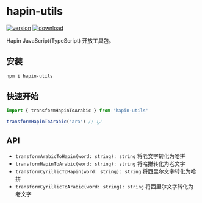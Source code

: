 # hapin-utils

[![version](https://img.shields.io/npm/v/hapin-utils.svg)](https://www.npmjs.com/package/hapin-utils)
[![download](https://img.shields.io/npm/dm/hapin-utils.svg)](https://www.npmjs.com/package/hapin-utils)

Hapin JavaScript(TypeScript) 开放工具包。

## 安装

```bash
npm i hapin-utils
```

## 快速开始

```js
import { transformHapinToArabic } from 'hapin-utils'

transformHapinToArabic('ara') // ارا
```

## API

- `transformArabicToHapin(word: string): string` 将老文字转化为哈拼
- `transformHapinToArabic(word: string): string` 将哈拼转化为老文字
- `transformCyrillicToHapin(word: string): string` 将西里尔文字转化为哈拼
- `transformCyrillicToArabic(word: string): string` 将西里尔文字转化为老文字
